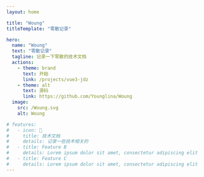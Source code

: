 ```yaml
---
layout: home

title: "Woung"
titleTemplate: "零散记录"

hero:
  name: "Woung"
  text: "零散记录"
  tagline: 记录一下零散的技术文档
  actions:
    - theme: brand
      text: 开始
      link: /projects/vue3-jdz
    - theme: alt
      text: 源码
      link: https://github.com/Younglina/Woung
  image:
    src: /Woung.svg
    alt: Woung

# features:
#   - icon: 📝
#     title: 技术文档
#     details: 记录一些技术相关的
#   - title: Feature B
#     details: Lorem ipsum dolor sit amet, consectetur adipiscing elit
#   - title: Feature C
#     details: Lorem ipsum dolor sit amet, consectetur adipiscing elit
---
```


<style>
:root {
  --vp-home-hero-name-color: transparent;
  --vp-home-hero-name-background: -webkit-linear-gradient(120deg, #bd34fe 30%, #41d1ff);

  --vp-home-hero-image-background-image: linear-gradient(-45deg, #bd34fe 00%, #47caff 100%);
  --vp-home-hero-image-filter: blur(44px);
}

@media (min-width: 640px) {
  :root {
    --vp-home-hero-image-filter: blur(56px);
  }
}

@media (min-width: 960px) {
  :root {
    --vp-home-hero-image-filter: blur(68px);
  }
}
</style>
